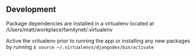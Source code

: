 ## Development

Package dependencies are installed in a virtualenv located at /Users/matt/workplace/familynet/.virtualenv

Active the vritualenv prior to running the app or installing any new packages by running `$ source ~/.virtualenvs/djangodev/bin/activate`
